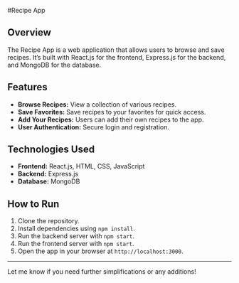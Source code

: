 #Recipe App

## Overview

The Recipe App is a web application that allows users to browse and save recipes. It’s built with React.js for the frontend, Express.js for the backend, and MongoDB for the database.

## Features

- **Browse Recipes:** View a collection of various recipes.
- **Save Favorites:** Save recipes to your favorites for quick access.
- **Add Your Recipes:** Users can add their own recipes to the app.
- **User Authentication:** Secure login and registration.

## Technologies Used

- **Frontend:** React.js, HTML, CSS, JavaScript
- **Backend:** Express.js
- **Database:** MongoDB

## How to Run

1. Clone the repository.
2. Install dependencies using `npm install`.
3. Run the backend server with `npm start`.
4. Run the frontend server with `npm start`.
5. Open the app in your browser at `http://localhost:3000`.

---

Let me know if you need further simplifications or any additions!

